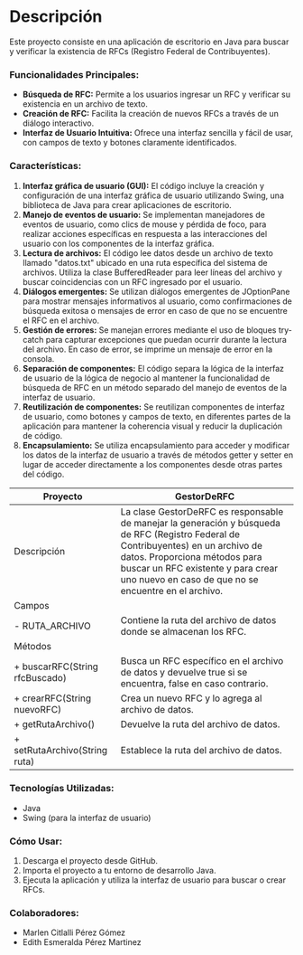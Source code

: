 <h1> Descripción</h1>

Este proyecto consiste en una aplicación de escritorio en Java para buscar y verificar la existencia de RFCs (Registro Federal de Contribuyentes). 

### Funcionalidades Principales:
- **Búsqueda de RFC:** Permite a los usuarios ingresar un RFC y verificar su existencia en un archivo de texto.
- **Creación de RFC:** Facilita la creación de nuevos RFCs a través de un diálogo interactivo.
- **Interfaz de Usuario Intuitiva:** Ofrece una interfaz sencilla y fácil de usar, con campos de texto y botones claramente identificados.

### Características:
1. **Interfaz gráfica de usuario (GUI):** El código incluye la creación y configuración de una interfaz gráfica de usuario utilizando Swing, una biblioteca de Java para crear aplicaciones de escritorio.
2. **Manejo de eventos de usuario:** Se implementan manejadores de eventos de usuario, como clics de mouse y pérdida de foco, para realizar acciones específicas en respuesta a las interacciones del usuario con los componentes de la interfaz gráfica.
3. **Lectura de archivos:** El código lee datos desde un archivo de texto llamado "datos.txt" ubicado en una ruta específica del sistema de archivos. Utiliza la clase BufferedReader para leer líneas del archivo y buscar coincidencias con un RFC ingresado por el usuario.
4. **Diálogos emergentes:** Se utilizan diálogos emergentes de JOptionPane para mostrar mensajes informativos al usuario, como confirmaciones de búsqueda exitosa o mensajes de error en caso de que no se encuentre el RFC en el archivo.
5. **Gestión de errores:** Se manejan errores mediante el uso de bloques try-catch para capturar excepciones que puedan ocurrir durante la lectura del archivo. En caso de error, se imprime un mensaje de error en la consola.
6. **Separación de componentes:** El código separa la lógica de la interfaz de usuario de la lógica de negocio al mantener la funcionalidad de búsqueda de RFC en un método separado del manejo de eventos de la interfaz de usuario.
7. **Reutilización de componentes:** Se reutilizan componentes de interfaz de usuario, como botones y campos de texto, en diferentes partes de la aplicación para mantener la coherencia visual y reducir la duplicación de código.
8. **Encapsulamiento:** Se utiliza encapsulamiento para acceder y modificar los datos de la interfaz de usuario a través de métodos getter y setter en lugar de acceder directamente a los componentes desde otras partes del código.

| Proyecto       | GestorDeRFC                                              |
|----------------|----------------------------------------------------------|
| Descripción    | La clase GestorDeRFC es responsable de manejar la generación y búsqueda de RFC (Registro Federal de Contribuyentes) en un archivo de datos. Proporciona métodos para buscar un RFC existente y para crear uno nuevo en caso de que no se encuentre en el archivo. |
| Campos         |                                                              |
| - RUTA_ARCHIVO | Contiene la ruta del archivo de datos donde se almacenan los RFC. |
| Métodos        |                                                              |
| + buscarRFC(String rfcBuscado) | Busca un RFC específico en el archivo de datos y devuelve true si se encuentra, false en caso contrario. |
| + crearRFC(String nuevoRFC)     | Crea un nuevo RFC y lo agrega al archivo de datos.         |
| + getRutaArchivo()              | Devuelve la ruta del archivo de datos.                     |
| + setRutaArchivo(String ruta)   | Establece la ruta del archivo de datos.                    |

### Tecnologías Utilizadas:
- Java
- Swing (para la interfaz de usuario)

### Cómo Usar:
1. Descarga el proyecto desde GitHub.
2. Importa el proyecto a tu entorno de desarrollo Java.
3. Ejecuta la aplicación y utiliza la interfaz de usuario para buscar o crear RFCs.


### Colaboradores: 
- Marlen Citlalli Pérez Gómez
- Edith Esmeralda Pérez Martinez

